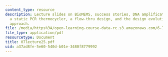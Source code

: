 ```yaml
---
content_type: resource
description: Lecture slides on BioMEMS, success stories, DNA amplification and PCR,
  a static PCR thermocycler, a flow-thru design, and the design evolution of the static
  approach.
file: /media/https%3A/open-learning-course-data-rc.s3.amazonaws.com/6-777j-design-and-fabrication-of-microelectromechanical-devices-spring-2007/a37ad8fe5e60540db01e3480f8779992_07lecture25.pdf
file_type: application/pdf
resourcetype: Document
title: 07lecture25.pdf
uid: a37ad8fe-5e60-540d-b01e-3480f8779992
---
```

